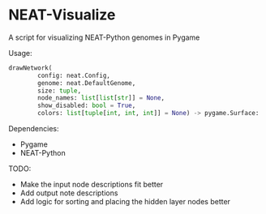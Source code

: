 # NEAT-Visualize
A script for visualizing NEAT-Python genomes in Pygame

Usage:
```python
drawNetwork(
        config: neat.Config,
        genome: neat.DefaultGenome,
        size: tuple,
        node_names: list[list[str]] = None,
        show_disabled: bool = True,
        colors: list[tuple[int, int, int]] = None) -> pygame.Surface:
```

Dependencies:
- Pygame
- NEAT-Python


TODO:
- Make the input node descriptions fit better
- Add output note descriptions
- Add logic for sorting and placing the hidden layer nodes better
